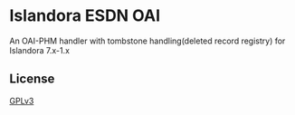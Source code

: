 # Islandora ESDN OAI 

An OAI-PHM handler with tombstone handling(deleted record registry) for Islandora 7.x-1.x

## License

[GPLv3](http://www.gnu.org/licenses/gpl-3.0.txt)

